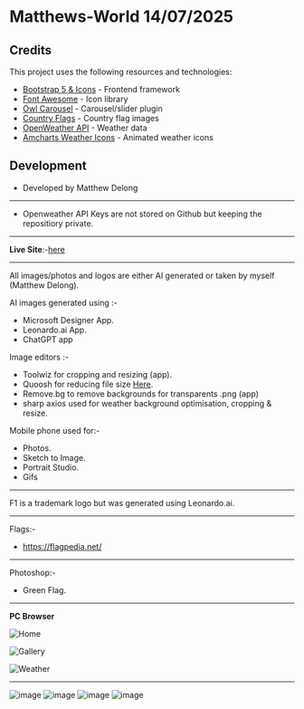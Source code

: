 # Matthews-World 14/07/2025

## Credits

This project uses the following resources and technologies:

- [Bootstrap 5 & Icons](https://getbootstrap.com/) - Frontend framework
- [Font Awesome](https://fontawesome.com/) - Icon library
- [Owl Carousel](https://owlcarousel2.github.io/OwlCarousel2/) - Carousel/slider plugin
- [Country Flags](https://flagpedia.net/) - Country flag images
- [OpenWeather API](https://openweathermap.org/) - Weather data
- [Amcharts Weather Icons](https://www.amcharts.com/free-animated-svg-weather-icons/) - Animated weather icons

## Development

- Developed by Matthew Delong

---

- Openweather API Keys are not stored on Github but keeping the repositiory private.
---

**Live Site**:-[here](https://matthews-world.netlify.app/)

---

All images/photos and logos are either AI generated or taken by myself (Matthew Delong).

AI images generated using :-

- Microsoft Designer App.
- Leonardo.ai App.
- ChatGPT app

Image editors :-

- Toolwiz for cropping and resizing (app).
- Quoosh for reducing file size [Here](https://squoosh.app/).
- Remove.bg to remove backgrounds for transparents .png (app)
- sharp axios used for weather background optimisation, cropping & resize.

Mobile phone used for:-

- Photos.
- Sketch to Image.
- Portrait Studio.
- Gifs

---

F1 is a trademark logo but was generated using Leonardo.ai.

---

Flags:-

- https://flagpedia.net/

---

Photoshop:-

- Green Flag.

---

**PC Browser** 

![Home](https://github.com/user-attachments/assets/6c446300-b22d-4e2a-92f5-d26b6aa9a6bf)

![Gallery](https://github.com/user-attachments/assets/d2617f50-6c0a-43a3-9f40-d2d17a5ff7b7)

![Weather](https://github.com/user-attachments/assets/ce8462c9-c7e9-4cc0-b299-5f44919e6382)

---
![image](https://img.shields.io/badge/HTML5-E34F26?style=for-the-badge&logo=html5&logoColor=white)
![image](https://img.shields.io/badge/CSS3-1572B6?style=for-the-badge&logo=css3&logoColor=white)
![image](https://img.shields.io/badge/JavaScript-323330?style=for-the-badge&logo=javascript&logoColor=F7DF1E)
![image](https://img.shields.io/badge/Bootstrap-563D7C?style=for-the-badge&logo=bootstrap&logoColor=white)
